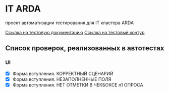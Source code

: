 # IT ARDA
проект автоматизации тестирования для IT кластера ARDA

[Ссылка на тестовую документацию](https://docs.google.com/spreadsheets/d/1vC3wX1_P0wmyg4VseXtH_J79s8lgB2vwpbXnJl0WBJA/edit?usp=sharing)
[Ссылка на тестовый контур](https://arda.ws-dev.ru/) 

## Список проверок, реализованных в автотестах
### UI
- [x] Форма вступления. КОРРЕКТНЫЙ СЦЕНАРИЙ
- [x] Форма вступления. НЕЗАПОЛНЕННЫЕ ПОЛЯ
- [x] Форма вступления. НЕТ ОТМЕТКИ В ЧЕКБОКСЕ п1 ОПРОСА